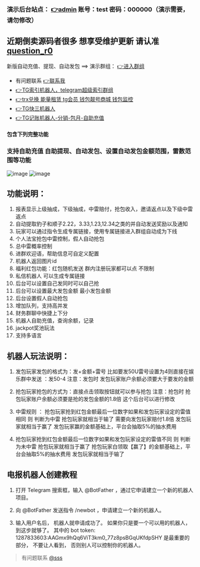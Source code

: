 

### 演示后台站点： [👉admin](https://fx.autopqk.lol/admin)   账号：test   密码：000000（演示需要，请勿修改）

## 近期倒卖源码者很多 想享受维护更新 请认准[question_r0](https://t.me/question_r0)

新版自动充值、提现、自动发包 ==> 演示群组： [👉进入群组](https://t.me/gshskski)

* 有问题联系 [👉联系我](https://t.me/question_r0)
* [👉TG索引机器人，telegram超级索引群组](https://t.me/sousuo_z)
* [👉trx兑换 能量租赁 tg会员 钱包靓号商城 钱包监控](https://github.com/mmmrp/trx)
* [👉TG快三机器人](https://t.me/kstest1s)
* [👉TG记账机器人-分销-包月-自助充值](https://t.me/tg_tj_bot)

#### 包含下列完整功能
### 支持自助充值 自助提现、自动发包、设置自动发包金额范围，雷数范围等功能
![image](https://github.com/mmmrp/tg_hongbao/assets/72646062/7a0d4d06-e9c6-4587-bb33-e9b273554a36)
![image](https://github.com/mmmrp/tg_hongbao/assets/72646062/276a29f9-979e-448e-9fb7-6dc89a0f2907)

## 功能说明：
1. 报表显示上级抽成，下级抽成，中雷赔付，抢包收入，邀请返点以及下级中雷返点
2. 自动提取豹子和顺子2.22，3.33,1.23,12.34之类的并自动发送奖励以及通知
3. 玩家可以通过指令生成专属链接，使用专属链接进入群组自动成为下线
4. 个人法宝抢包中雷控制，假人自动抢包
5. 总中雷概率控制
6. 进群欢迎语，帮助信息可自定义配置
7. 机器人返回图片id
8. 福利红包功能：红包随机发送 群内注册玩家都可以点 不限制
9. 私信机器人 可以生成专属链接
10. 后台可以设置自己发同时可以自己抢
11. 后台可以设置最大发包金额 最小发包金额
12. 后台设置假人自动抢包
13. 增加队列，支持高并发
14. 财务群聊中快捷上下分
15. 机器人自助充值，查询余额，记录
16. jackpot奖池玩法
17. 支持多语言 

## 机器人玩法说明：

1. 发包玩家发包的格式为：发+金额+雷号
   比如要发50U雷号设置为4则直接在娱乐群中发送 ：发50-4
   注意：发包时 发包玩家账户余额必须要大于要发的金额

2. 抢包玩家抢包的方式为：直接点击领取按钮就可以参与抢包
   注意：抢包时 抢包玩家账户余额必须要是抢的发包金额的1.8倍 这个后台可以进行修改

3. 中雷规则 ：
   抢包玩家抢到红包金额最后一位数字如果和发包玩家设定的雷值相同 则 判断为中雷
   抢包玩家就相当于输了 需要向发包玩家赔付1.8倍
   发包玩家就相当于赢了 发包玩家赢的金额基础上，平台会抽取5%的抽水费用

4. 抢包玩家抢到红包金额最后一位数字如果和发包玩家设定的雷值不同 则 判断为未中雷
   抢包玩家就相当于赢了 抢包玩家白领取【赢了】的金额基础上，平台会抽取5%的抽水费用
   发包玩家就相当于输了


## 电报机器人创建教程

1. 打开 Telegram 搜索框，输入 @BotFather ，通过它申请建立一个新的机器人项目。

2. 向 @BotFather 发送指令 /newbot ，申请建立一个新的机器人。

3. 输入用户名后， 机器人就申请成功了。 如果你只是要一个可以用的机器人， 到这步就够了。 其中的 bot token: 1287833603:AAGmx9hQq6ViT3km0_77z8psBGqUKfdpSHY 是最重要的部分， 不要让人看到， 否则别人可以控制你的机器人。


>有问题联系 [@sss](https://t.me/suoyin_q) 
